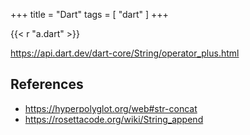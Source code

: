 +++
title = "Dart"
tags = [ "dart" ]
+++

{{< r "a.dart" >}}

<https://api.dart.dev/dart-core/String/operator_plus.html>

## References

- <https://hyperpolyglot.org/web#str-concat>
- <https://rosettacode.org/wiki/String_append>
